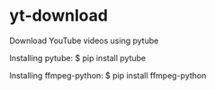 # yt-download
Download YouTube videos using pytube

Installing pytube:
$ pip install pytube

Installing ffmpeg-python:
$ pip install ffmpeg-python
